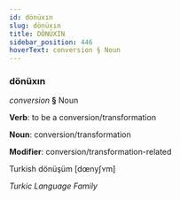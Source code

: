 ```yaml
---
id: dönüxın
slug: dönüxın
title: DÖNÜXIN
sidebar_position: 446
hoverText: conversion § Noun
---
```


### dönüxın

*conversion* **§** Noun

**Verb**: to be a conversion/transformation

**Noun**: conversion/transformation

**Modifier**: conversion/transformation-related

Turkish dönüşüm [dœnyʃʏm]

*Turkic Language Family*